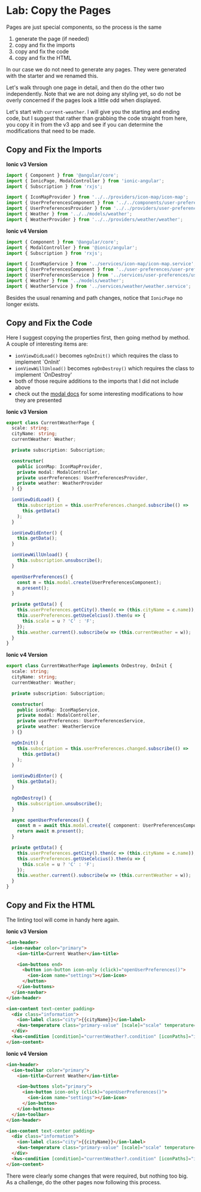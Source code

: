 # Lab: Copy the Pages

Pages are just special components, so the process is the same

1. generate the page (if needed)
1. copy and fix the imports
1. copy and fix the code
1. copy and fix the HTML

In our case we do not need to generate any pages. They were generated with the starter and we renamed this.

Let's walk through one page in detail, and then do the other two independently. Note that we are not doing any styling yet, so do not be overly concerned if the pages look a little odd when displayed.

Let's start with `current-weather`. I will give you the starting and ending code, but I suggest that rather than grabbing the code straight from here, you copy it in from the v3 app and see if you can determine the modifications that need to be made.

## Copy and Fix the Imports

**Ionic v3 Version**

```TypeScript
import { Component } from '@angular/core';
import { IonicPage, ModalController } from 'ionic-angular';
import { Subscription } from 'rxjs';

import { IconMapProvider } from '../../providers/icon-map/icon-map';
import { UserPreferencesComponent } from '../../components/user-preferences/user-preferences';
import { UserPreferencesProvider } from '../../providers/user-preferences/user-preferences';
import { Weather } from '../../models/weather';
import { WeatherProvider } from '../../providers/weather/weather';
```

**Ionic v4 Version**

```TypeScript
import { Component } from '@angular/core';
import { ModalController } from '@ionic/angular';
import { Subscription } from 'rxjs';

import { IconMapService } from '../services/icon-map/icon-map.service';
import { UserPreferencesComponent } from '../user-preferences/user-preferences.component';
import { UserPreferencesService } from '../services/user-preferences/user-preferences.service';
import { Weather } from '../models/weather';
import { WeatherService } from '../services/weather/weather.service';
```

Besides the usual renaming and path changes, notice that `IonicPage` no longer exists.

## Copy and Fix the Code

Here I suggest copying the properties first, then going method by method. A couple of interesting items are:

* `ionViewDidLoad()` becomes `ngOnInit()` which requires the class to implement `OnInit'
* `ionViewWillUnload()` becomes `ngOnDestroy()` which requires the class to implement `OnDestroy'
* both of those require additions to the imports that I did not include above
* check out the <a href="https://beta.ionicframework.com/docs/api/modal" target="_blank">modal docs</a> for some interesting modifications to how they are presented

**Ionic v3 Version**

```TypeScript
export class CurrentWeatherPage {
  scale: string;
  cityName: string;
  currentWeather: Weather;

  private subscription: Subscription;

  constructor(
    public iconMap: IconMapProvider,
    private modal: ModalController,
    private userPreferences: UserPreferencesProvider,
    private weather: WeatherProvider
  ) {}

  ionViewDidLoad() {
    this.subscription = this.userPreferences.changed.subscribe(() =>
      this.getData()
    );
  }

  ionViewDidEnter() {
    this.getData();
  }

  ionViewWillUnload() {
    this.subscription.unsubscribe();
  }

  openUserPreferences() {
    const m = this.modal.create(UserPreferencesComponent);
    m.present();
  }

  private getData() {
    this.userPreferences.getCity().then(c => (this.cityName = c.name));
    this.userPreferences.getUseCelcius().then(u => {
      this.scale = u ? 'C' : 'F';
    });
    this.weather.current().subscribe(w => (this.currentWeather = w));
  }
}
```

**Ionic v4 Version**

```TypeScript
export class CurrentWeatherPage implements OnDestroy, OnInit {
  scale: string;
  cityName: string;
  currentWeather: Weather;

  private subscription: Subscription;

  constructor(
    public iconMap: IconMapService,
    private modal: ModalController,
    private userPreferences: UserPreferencesService,
    private weather: WeatherService
  ) {}

  ngOnInit() {
    this.subscription = this.userPreferences.changed.subscribe(() =>
      this.getData()
    );
  }

  ionViewDidEnter() {
    this.getData();
  }

  ngOnDestroy() {
    this.subscription.unsubscribe();
  }

  async openUserPreferences() {
    const m = await this.modal.create({ component: UserPreferencesComponent });
    return await m.present();
  }

  private getData() {
    this.userPreferences.getCity().then(c => (this.cityName = c.name));
    this.userPreferences.getUseCelcius().then(u => {
      this.scale = u ? 'C' : 'F';
    });
    this.weather.current().subscribe(w => (this.currentWeather = w));
  }
}
```

## Copy and Fix the HTML

The linting tool will come in handy here again.

**Ionic v3 Version**

```HTML
<ion-header>
  <ion-navbar color="primary">
    <ion-title>Current Weather</ion-title>

    <ion-buttons end>
      <button ion-button icon-only (click)="openUserPreferences()">
        <ion-icon name="settings"></ion-icon>
      </button>
    </ion-buttons>
  </ion-navbar>
</ion-header>

<ion-content text-center padding>
  <div class="information">
    <ion-label class="city">{{cityName}}</ion-label>
    <kws-temperature class="primary-value" [scale]="scale" temperature="{{currentWeather?.temperature}}"></kws-temperature>
  </div>
  <kws-condition [condition]="currentWeather?.condition" [iconPaths]="iconMap"></kws-condition>
</ion-content>
```

**Ionic v4 Version**

```HTML
<ion-header>
  <ion-toolbar color="primary">
    <ion-title>Current Weather</ion-title>

    <ion-buttons slot="primary">
      <ion-button icon-only (click)="openUserPreferences()">
        <ion-icon name="settings"></ion-icon>
      </ion-button>
    </ion-buttons>
  </ion-toolbar>
</ion-header>

<ion-content text-center padding>
  <div class="information">
    <ion-label class="city">{{cityName}}</ion-label>
    <kws-temperature class="primary-value" [scale]="scale" temperature="{{currentWeather?.temperature}}"></kws-temperature>
  </div>
  <kws-condition [condition]="currentWeather?.condition" [iconPaths]="iconMap"></kws-condition>
</ion-content>
```

There were clearly some changes that were required, but nothing too big. As a challenge, do the other pages now following this process.